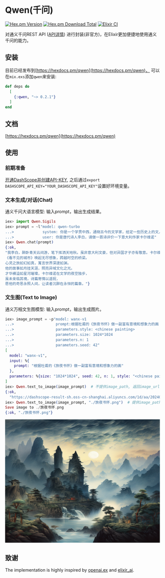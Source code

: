 # Qwen(千问)
[![Hex.pm Version](https://img.shields.io/hexpm/v/qwen)](https://hex.pm/packages/qwen)
[![Hex.pm Download Total](https://img.shields.io/hexpm/dt/qwen)](https://hex.pm/packages/qwen)
[![Elixir CI](https://github.com/shenxiangzhuang/qwen/actions/workflows/elixir.yml/badge.svg?branch=master)](https://github.com/shenxiangzhuang/qwen/actions/workflows/elixir.yml)


对通义千问REST API
([API详情](https://help.aliyun.com/zh/dashscope/developer-reference/api-details))
进行封装(非官方)，在Elixir更加便捷地使用通义千问的能力。


## 安装
目前已经发布到[https://hexdocs.pm/qwen](https://hexdocs.pm/qwen)，
可以在`mix.exs`添加`qwen`来安装:

```elixir
def deps do
  [
    {:qwen, "~> 0.2.1"}
  ]
end
```

## 文档

[https://hexdocs.pm/qwen](https://hexdocs.pm/qwen)


## 使用


### 前期准备

[开通DashScope并创建API-KEY](https://help.aliyun.com/zh/dashscope/developer-reference/activate-dashscope-and-create-an-api-key),
之后通过`export DASHSCOPE_API_KEY="YOUR_DASHSCOPE_API_KEY"`设置好环境变量。


### 文本生成/对话(Chat)

通义千问大语言模型: 输入prompt，输出生成结果。

```elixir
iex> import Qwen.Sigils
iex> prompt = ~l"model: qwen-turbo 
...>             system: 你是一个学贯中西，通晓古今的文学家，给定一些历史上的文人，你能够根据这些人物的特征给出符合人物形象的对话。
...>             user: 你是唐代诗人李白，请做一首诗评价一下意大利作家卡尔维诺"
iex> Qwen.chat(prompt)
{:ok,
"我李白，醉卧青天云间游，笔下挥洒天地秋。虽非意大利文豪，但对异国才子亦有敬意。卡尔维诺如织梦者，编织文字的绮丽迷宫，
《看不见的城市》唤起无尽想象，跨越时空的桥梁。
心灵之旅如幻如真，寓言世界深邃如渊。
他的故事如月挂天涯，照亮异域文化之光。
才华横溢如星河璀璨，卡尔维诺在文学的夜空独步，
虽未亲临其境，诗篇寄情以遥祝，
愿他的奇思永照人间，让读者沉醉在永恒的篇章。"}
```


### 文生图(Text to Image)
通义万相文生图模型: 输入prompt，输出生成图片。

```elixir
iex> image_prompt = ~p"model: wanx-v1
...>                   prompt:根据杜甫的《旅夜书怀》做一副富有意境和想象力的画
...>                   parameters.style: <chinese painting>
...>                   parameters.size: 1024*1024
...>                   parameters.n: 1
...>                   parameters.seed: 42"
[
  model: "wanx-v1",
  input: %{
    prompt: "根据杜甫的《旅夜书怀》做一副富有意境和想象力的画"
  },
  parameters: %{size: "1024*1024", seed: 42, n: 1, style: "<chinese painting>"}
]
iex> Qwen.text_to_image(image_prompt)  # 不提供image_path, 返回image_url(有效期24小时)
{:ok,
  "https://dashscope-result-sh.oss-cn-shanghai.aliyuncs.com/1d/aa/20240312/3ab595ad/9dc0eec6-a0e9-4a16-b2fd-c01ea1f2f423-1.png?Expires=1710337020&OSSAccessKeyId=LTAI5tQZd8AEcZX6KZV4G8qL&Signature=jN84pIz46ScJeFAkj%2B087KjG0%2Bc%3D"}
iex> Qwen.text_to_image(image_prompt, "./旅夜书怀.png")  # 提供image_path, 存储图片到image_path并返回
Save image to ./旅夜书怀.png
{:ok, "./旅夜书怀.png"}

```

<p align="center">
  <img src="https://github.com/shenxiangzhuang/qwen/blob/master/asset/%E6%97%85%E5%A4%9C%E4%B9%A6%E6%80%80.png?raw=true" alt="旅夜书怀" width="600" height="400">
</p>

## 致谢

The implementation is highly inspired by 
[openai.ex](https://github.com/mgallo/openai.ex) and 
[elixir_ai](https://github.com/cbh123/elixir_ai).

